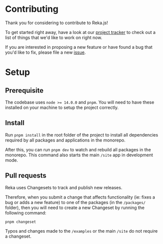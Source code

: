 # Contributing

Thank you for considering to contribute to Reka.js!

To get started right away, have a look at our [project tracker](https://github.com/users/prevwong/projects/2) to check out a list of things that we'd like to work on right now.

If you are interested in proposing a new feature or have found a bug that you'd like to fix, please file a new [issue](https://github.com/prevwong/reka.js/issues).

# Setup

## Prerequisite

The codebase uses `node >= 14.0.0` and `pnpm`. You will need to have these installed on your machine to setup the project correctly.

## Install

Run `pnpm install` in the root folder of the project to install all dependencies required by all packages and applications in the monorepo.

After this, you can run `pnpm dev` to watch and rebuild all packages in the monorepo. This command also starts the main `/site` app in development mode.

## Pull requests

Reka uses Changesets to track and publish new releases.

Therefore, when you submit a change that affects functionality (ie: fixes a bug or adds a new feature) to one of the packages (in the `/packages/` folder), then you will need to create a new Changeset by running the following command:

```bash
pnpm changeset
```

Typos and changes made to the `/examples` or the main `/site` do not require a changeset.
